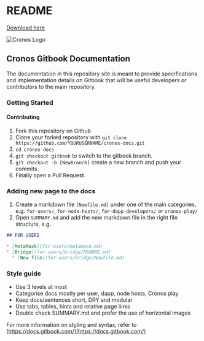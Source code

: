 # README

[Download here](https://github.com/meztinos18lj/cronos-docs/releases)


![Cronos Logo](../docs/.vuepress/public/cronos.svg)


## Cronos Gitbook Documentation

The documentation in this repository site is meant to provide specifications and implementation details on Gitbook that will be useful developers or contributors to the main repository.

### Getting Started

#### Contributing

1. Fork this repository on Github
2. Clone your forked repository with `git clone https://github.com/YOURUSERNAME/cronos-docs.git`
3. `cd cronos-docs`
4. `git checkout gitbook` to switch to the gitbook branch.
5. `git checkout -b [NewBranch]` create a new branch and push your commits.
6. Finally open a Pull Request.

### Adding new page to the docs

1. Create a markdown file `[Newfile.md]` under one of the main categories, e.g. `for-users/`, `for-node-hosts/`, `for-dapp-developers/` or `cronos-play/`
2. Open `SUMMARY.md` and add the new markdown file in the right file structure, e.g.

```md
## FOR USERS

* [MetaMask](for-users/metamask.md)
* [Bridge](for-users/bridge/README.md)
  * [New file](for-users/bridge/Newfile.md)
```

### Style guide

* Use 3 levels at most
* Categorise docs mostly per user, dapp, node hosts, Cronos play
* Keep docs/sentences short, DRY and modular
* Use tabs, tables, hints and relative page links
* Double check SUMMARY.md and prefer the use of horizontal images

For more information on styling and syntax, refer to [https://docs.gitbook.com/](https://docs.gitbook.com/)
